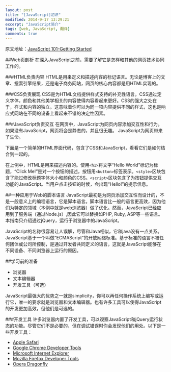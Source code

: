 ```yaml
---
layout: post
title: "[JavaScript]初识"
modified: 2014-9-17 13:29:21
excerpt: "JavaScript简介"
tags: [web, JavaScript, 翻译]
comments: true
---
```

原文地址：[JavaScript 101-Getting Started](http://learn.jquery.com/javascript-101/getting-started/)

##Web页剖析
在深入JavaScript之前，需要了解它是怎样和其他的网页技术协同工作的。

###HTML负责内容
HTML是用来定义和描述内容的标记语言。无论是博客上的文章、搜索引擎结果，还是电子商务网站，网页的核心内容都是用HTML实现的。

###CSS负责展现
CSS是为HTML文档提供样式支持的补充性语言。CSS通过定义字体，颜色和其他美学相关的内容使得内容看起来更好。CSS的强大之处在于，样式和内容的独立。这意味着你可以为同一项内容提供不同的样式，这也是响应式网站在不同的设备上看起来不错的决定性因素。

###JavaScript负责交互
在网页中，JavaScript为网页内容添加交互性和行为。如果没有JavaScript，网页将会是静态的，并且很无趣。 JavaScript为网页带来了生命。

下面是一个简单的HTML界面代码，包含了CSS和JavaScript，看看它们是如何结合到一起的。

<script src="https://gist.github.com/chiemy/2a8f10cc32886cf40c24.js?file=SamleHtml.html"></script>

在上例中，HTML是用来描述内容的。使用`<h1>`将文字“Hello World”标记为标题，“Click Me!”是对一个按钮的描述，按钮用`<button>`标签表示。`<style>`区块包含了能过修改标题字体大小和颜色的CSS。`<script>`区块包含了为按钮提供交互功能的JavaScript。当用户点击按钮的时候，会出现“Hello!”的提示信息。

##一种应用于Web的脚本语言
JavaScript最初是为网页添加交互性而设计的，不是一般意义上的编程语言，它是脚本语言。脚本语言比一般的语言更高效，因为他们为特定的领域（本例中就是web浏览器）做了优化。然而，JavaScript已经应用到了服务端（通过Node.js）,因此它可以替换如PHP, Ruby, ASP等一些语言。本指南只介绍通过jQuery，运行于浏览器中的JavaScript。

JavaScript的名称很容易让人误解，尽管和Java相似，它和java没有一点关系。JavaScript基于一个叫做“ECMAScript”的开放网络标准。基于标准的语言不被任何团体或公司所控制，是通过开发者共同定义的语言，这就是JavaScript能够在不同设备、不同浏览器上运行的原因。

##学习前的准备
- 浏览器
- 文本编辑器
- 开发工具（可选）

JavaScript最强大的优势之一就是<a title="n. 朴素；简易；天真；愚蠢">simplicity</a>，你可以再任何操作系统上编写或运行它，唯一的要求就是浏览器和文本编辑器。也有许多工具可以使得JavaScript的开发更加高效，但他们是可选的。

###开发工具
许多浏览器内置了开发工具，可以观察JavaScript和jQuery运行状态的功能。尽管它们不是必要的，但在调试错误时你会发现他们的用处。以下是一些开发工具：

- [Apple Safari](https://developer.apple.com/safari/tools/)
- [Google Chrome Developer Tools](https://developer.chrome.com/devtools)
- [Microsoft Internet Explorer](http://msdn.microsoft.com/en-us/library/ie/gg589507.aspx)
- [Mozilla Firefox Developer Tools](https://developer.mozilla.org/en-US/docs/Tools)
- [Opera Dragonfly](http://www.opera.com/dragonfly/)


